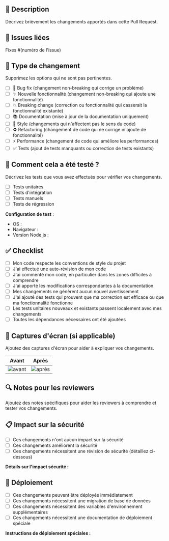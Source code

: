 ## 📝 Description
Décrivez brièvement les changements apportés dans cette Pull Request.

## 🔗 Issues liées
Fixes #(numéro de l'issue)

## 🔄 Type de changement
Supprimez les options qui ne sont pas pertinentes.

- [ ] 🐛 Bug fix (changement non-breaking qui corrige un problème)
- [ ] ✨ Nouvelle fonctionnalité (changement non-breaking qui ajoute une fonctionnalité)
- [ ] 💥 Breaking change (correction ou fonctionnalité qui casserait la fonctionnalité existante)
- [ ] 📚 Documentation (mise à jour de la documentation uniquement)
- [ ] 🎨 Style (changements qui n'affectent pas le sens du code)
- [ ] ♻️ Refactoring (changement de code qui ne corrige ni ajoute de fonctionnalité)
- [ ] ⚡ Performance (changement de code qui améliore les performances)
- [ ] ✅ Tests (ajout de tests manquants ou correction de tests existants)

## 🧪 Comment cela a été testé ?
Décrivez les tests que vous avez effectués pour vérifier vos changements.

- [ ] Tests unitaires
- [ ] Tests d'intégration
- [ ] Tests manuels
- [ ] Tests de régression

**Configuration de test** :
- OS :
- Navigateur :
- Version Node.js :

## ✅ Checklist
- [ ] Mon code respecte les conventions de style du projet
- [ ] J'ai effectué une auto-révision de mon code
- [ ] J'ai commenté mon code, en particulier dans les zones difficiles à comprendre
- [ ] J'ai apporté les modifications correspondantes à la documentation
- [ ] Mes changements ne génèrent aucun nouvel avertissement
- [ ] J'ai ajouté des tests qui prouvent que ma correction est efficace ou que ma fonctionnalité fonctionne
- [ ] Les tests unitaires nouveaux et existants passent localement avec mes changements
- [ ] Toutes les dépendances nécessaires ont été ajoutées

## 📸 Captures d'écran (si applicable)
Ajoutez des captures d'écran pour aider à expliquer vos changements.

| Avant | Après |
|-------|-------|
| ![avant](url) | ![après](url) |

## 🔍 Notes pour les reviewers
Ajoutez des notes spécifiques pour aider les reviewers à comprendre et tester vos changements.

## 📋 Impact sur la sécurité
- [ ] Ces changements n'ont aucun impact sur la sécurité
- [ ] Ces changements améliorent la sécurité
- [ ] Ces changements nécessitent une révision de sécurité (détaillez ci-dessous)

**Détails sur l'impact sécurité :**

## 🚀 Déploiement
- [ ] Ces changements peuvent être déployés immédiatement
- [ ] Ces changements nécessitent une migration de base de données
- [ ] Ces changements nécessitent des variables d'environnement supplémentaires
- [ ] Ces changements nécessitent une documentation de déploiement spéciale

**Instructions de déploiement spéciales :**
